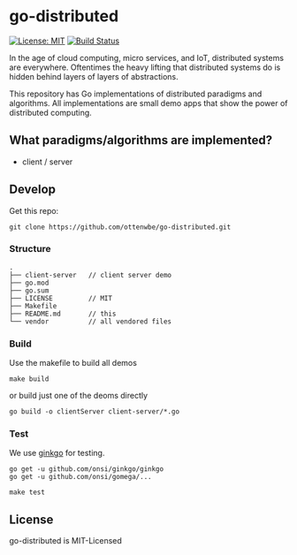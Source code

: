 # go-distributed

[![License: MIT](https://img.shields.io/badge/License-MIT-yellow.svg)](https://opensource.org/licenses/MIT)
[![Build Status](https://travis-ci.org/ottenwbe/go-distributed.svg?branch=master)](https://travis-ci.org/ottenwbe/go-distributed)

In the age of cloud computing, micro services, and IoT, distributed systems are everywhere. Oftentimes the heavy lifting that distributed systems do is hidden behind layers of layers of abstractions. 

This repository has Go implementations of distributed paradigms and algorithms. All implementations are small demo apps that show the power of distributed computing.

## What paradigms/algorithms are implemented?

* client / server

## Develop

Get this repo:

```
git clone https://github.com/ottenwbe/go-distributed.git
```

### Structure

```
.
├── client-server   // client server demo
├── go.mod          
├── go.sum
├── LICENSE         // MIT
├── Makefile
├── README.md       // this
└── vendor          // all vendored files
```
 
### Build

Use the makefile to build all demos

```
make build
```

or build just one of the deoms directly

```
go build -o clientServer client-server/*.go 
```

### Test

We use [ginkgo](https://github.com/onsi/ginkgo) for testing.

```
go get -u github.com/onsi/ginkgo/ginkgo  
go get -u github.com/onsi/gomega/...     

make test
```

## License

go-distributed is MIT-Licensed